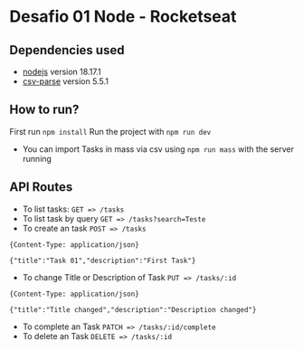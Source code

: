 # Desafio 01 Node - Rocketseat

## Dependencies used
* [nodejs](https://nodejs.org/en) version 18.17.1
* [csv-parse](https://www.npmjs.com/package/csv-parse) version 5.5.1

## How to run?
First run `npm install`
Run the project with `npm run dev`
* You can import Tasks in mass via csv using `npm run mass` with the server running

## API Routes
* To list tasks: `GET => /tasks`
* To list task by query `GET => /tasks?search=Teste`
* To create an task `POST => /tasks` 
```
{Content-Type: application/json}

{"title":"Task 01","description":"First Task"}
```
* To change Title or Description of Task `PUT => /tasks/:id`
```
{Content-Type: application/json}

{"title":"Title changed","description":"Description changed"}
```
* To complete an Task `PATCH => /tasks/:id/complete`
* To delete an Task `DELETE => /tasks/:id`
